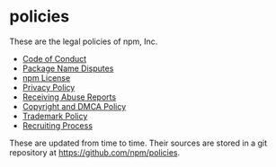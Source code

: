 # policies

These are the legal policies of npm, Inc.

<ul>
<li><a href="https://www.npmjs.com/policies/conduct">Code of Conduct</a></li>
<li><a href="https://www.npmjs.com/policies/disputes">Package Name Disputes</a></li>
<li><a href="https://www.npmjs.com/policies/npm-license">npm License</a></li>
<li><a href="https://www.npmjs.com/policies/privacy">Privacy Policy</a></li>
<li><a href="https://www.npmjs.com/policies/receiving-reports">Receiving Abuse Reports</a></li>
<li><a href="https://www.npmjs.com/policies/dmca">Copyright and DMCA Policy</a></li>
<li><a href="https://www.npmjs.com/policies/trademark">Trademark Policy</a></li>
<li><a href="https://www.npmjs.com/policies/recruiting-process">Recruiting Process</a></li>
</ul>

These are updated from time to time.  Their sources are stored in a git
repository at <https://github.com/npm/policies>.
